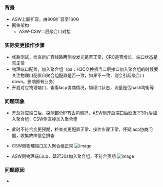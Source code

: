 ### 背景
- ASW上联扩容，由80G扩容至160G
- 网络架构
   -  ASW-CSW二层聚合口对接

### 实际变更操作步骤
- 线路测试，检查新扩容线路两侧收发光是否正常，CRC是否增长，端口状态是否正常
- 物理端口配置，加入聚合组（ps：H3C交换机当二层接口加入聚合组的时候要关注物理口配置和聚合组配置是否一致，如果不一致，则会引起聚合口down。影响原有业务）
- 开启对应物理端口，查看lacp协商情况，物理口状态，流量是否hash均衡等

### 问题现象
- 开启对应端口后，探测部分IP有丢包情况，ASW侧开启端口后延迟了30s后加入聚合组，CSW侧直接加入聚合组
- 此时不符合变更预期，检查变更配置正常、操作步骤正常，怀疑lacp协商问题，收集故障信息排查
- CSW侧物理端口加入聚合组正常
![image](https://github.com/XuYBup/Network/assets/111575435/fcf96b4b-3bb5-4d8b-8630-f18111cc06bd)

- ASW侧物理端口up，延迟30s加入聚合组，不符合预期
![image](https://github.com/XuYBup/Network/assets/111575435/e644a6c5-8488-4375-8e69-991751a5387c)


### 问题原因
- 
